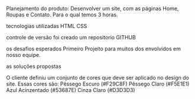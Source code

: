 Planejamento do produto: Desenvolver um  site, com as páginas Home, Roupas e Contato. Para o qual temos 3 horas.

tecnologias utilizadas
HTML
CSS

controle de versão
foi creado um repositorio GITHUB

os desafios esperados
Primeiro Projeito para muitos dos envolvidos em nosso equipe.

as soluções propostas

O cliente definiu um conjunto de cores que deve ser aplicado no design do site. Essas cores são:
Pêssego Escuro (#F29C8F)
Pêssego Claro (#F5E1E1)
Azul Acinzentado (#53687E)
Cinza Claro (#D3D3D3)
